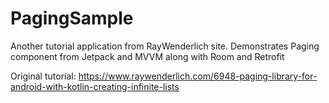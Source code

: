 # PagingSample
Another tutorial application from RayWenderlich site. Demonstrates Paging component from Jetpack and MVVM along with Room and Retrofit

Original tutorial: https://www.raywenderlich.com/6948-paging-library-for-android-with-kotlin-creating-infinite-lists
